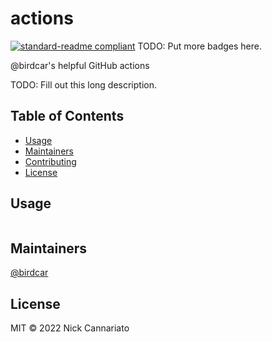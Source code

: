 # actions

[![standard-readme compliant](https://img.shields.io/badge/standard--readme-OK-green.svg?style=flat-square)](https://github.com/RichardLitt/standard-readme)
TODO: Put more badges here.

@birdcar's helpful GitHub actions

TODO: Fill out this long description.

## Table of Contents

- [Usage](#usage)
- [Maintainers](#maintainers)
- [Contributing](#contributing)
- [License](#license)

## Usage

```
```

## Maintainers

[@birdcar](https://github.com/birdcar)

## License

MIT © 2022 Nick Cannariato

